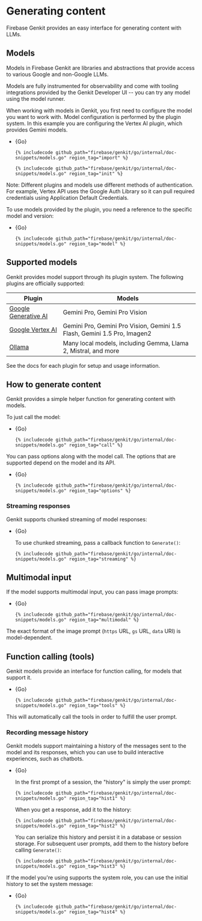 # Generating content

Firebase Genkit provides an easy interface for generating content with LLMs.

## Models

Models in Firebase Genkit are libraries and abstractions that provide access to
various Google and non-Google LLMs.

Models are fully instrumented for observability and come with tooling
integrations provided by the Genkit Developer UI -- you can try any model using
the model runner.

When working with models in Genkit, you first need to configure the model you
want to work with. Model configuration is performed by the plugin system. In
this example you are configuring the Vertex AI plugin, which provides Gemini
models.

- {Go}

  ```golang
  {% includecode github_path="firebase/genkit/go/internal/doc-snippets/models.go" region_tag="import" %}
  ```

  ```golang
  {% includecode github_path="firebase/genkit/go/internal/doc-snippets/models.go" region_tag="init" %}
  ```

Note: Different plugins and models use different methods of
authentication. For example, Vertex API uses the Google Auth Library so it can
pull required credentials using Application Default Credentials.

To use models provided by the plugin, you need a reference to the specific model
and version:

- {Go}

  ```golang
  {% includecode github_path="firebase/genkit/go/internal/doc-snippets/models.go" region_tag="model" %}
  ```

## Supported models

Genkit provides model support through its plugin system. The following plugins
are officially supported:

| Plugin                    | Models                                                                   |
| ------------------------- | ------------------------------------------------------------------------ |
| [Google Generative AI][1] | Gemini Pro, Gemini Pro Vision                                            |
| [Google Vertex AI][2]     | Gemini Pro, Gemini Pro Vision, Gemini 1.5 Flash, Gemini 1.5 Pro, Imagen2 |
| [Ollama][3]               | Many local models, including Gemma, Llama 2, Mistral, and more           |

[1]: plugins/google-genai.md
[2]: plugins/vertex-ai.md
[3]: plugins/ollama.md

See the docs for each plugin for setup and usage information.

<!-- TODO: There's also a wide variety of community supported models available
you can discover by ... -->

## How to generate content

Genkit provides a simple helper function for generating content with models.

To just call the model:

- {Go}

  ```golang
  {% includecode github_path="firebase/genkit/go/internal/doc-snippets/models.go" region_tag="call" %}
  ```

You can pass options along with the model call. The options that are supported
depend on the model and its API.

- {Go}

  ```golang
  {% includecode github_path="firebase/genkit/go/internal/doc-snippets/models.go" region_tag="options" %}
  ```

### Streaming responses

Genkit supports chunked streaming of model responses:

- {Go}

  To use chunked streaming, pass a callback function to `Generate()`:

  ```golang
  {% includecode github_path="firebase/genkit/go/internal/doc-snippets/models.go" region_tag="streaming" %}
  ```

## Multimodal input

If the model supports multimodal input, you can pass image prompts:

- {Go}

  ```golang
  {% includecode github_path="firebase/genkit/go/internal/doc-snippets/models.go" region_tag="multimodal" %}
  ```

  <!-- TODO: gs:// wasn't working for me. HTTP? -->

The exact format of the image prompt (`https` URL, `gs` URL, `data` URI) is
model-dependent.

## Function calling (tools)

Genkit models provide an interface for function calling, for models that support
it.

- {Go}

  ```golang
  {% includecode github_path="firebase/genkit/go/internal/doc-snippets/models.go" region_tag="tools" %}
  ```

This will automatically call the tools in order to fulfill the user prompt.

<!-- TODO: returnToolRequests: true` -->

<!--

### Adding retriever context

Documents from a retriever can be passed directly to `generate` to provide
grounding context:

```javascript
const docs = await companyPolicyRetriever({ query: question });

await generate({
  model: geminiPro,
  prompt: `Answer using the available context from company policy: ${question}`,

  context: docs,
});
```

The document context is automatically appended to the content of the prompt
sent to the model.

-->

### Recording message history

Genkit models support maintaining a history of the messages sent to the model
and its responses, which you can use to build interactive experiences, such as
chatbots.

- {Go}

  In the first prompt of a session, the "history" is simply the user prompt:

  ```golang
  {% includecode github_path="firebase/genkit/go/internal/doc-snippets/models.go" region_tag="hist1" %}
  ```

  When you get a response, add it to the history:

  ```golang
  {% includecode github_path="firebase/genkit/go/internal/doc-snippets/models.go" region_tag="hist2" %}
  ```

  You can serialize this history and persist it in a database or session storage.
  For subsequent user prompts, add them to the history before calling
  `Generate()`:

  ```golang
  {% includecode github_path="firebase/genkit/go/internal/doc-snippets/models.go" region_tag="hist3" %}
  ```

If the model you're using supports the system role, you can use the initial
history to set the system message:

- {Go}

  ```golang
  {% includecode github_path="firebase/genkit/go/internal/doc-snippets/models.go" region_tag="hist4" %}
  ```
